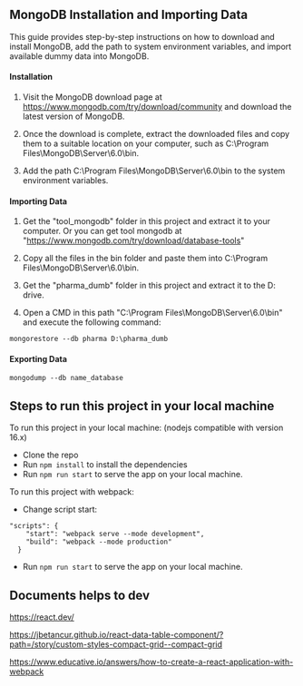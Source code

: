 ## MongoDB Installation and Importing Data
This guide provides step-by-step instructions on how to download and install MongoDB, add the path to system environment variables, and import available dummy data into MongoDB.

#### Installation
1. Visit the MongoDB download page at https://www.mongodb.com/try/download/community and download the latest version of MongoDB.

2. Once the download is complete, extract the downloaded files and copy them to a suitable location on your computer, such as C:\Program Files\MongoDB\Server\6.0\bin.

3. Add the path C:\Program Files\MongoDB\Server\6.0\bin to the system environment variables.

#### Importing Data
1. Get the "tool_mongodb" folder in this project and extract it to your computer. Or you can get tool mongodb at "https://www.mongodb.com/try/download/database-tools"

2. Copy all the files in the bin folder and paste them into C:\Program Files\MongoDB\Server\6.0\bin.

3. Get the "pharma_dumb" folder in this project and extract it to the D: drive.

4. Open a CMD in this path "C:\Program Files\MongoDB\Server\6.0\bin" and execute the following command:
```
mongorestore --db pharma D:\pharma_dumb
```
#### Exporting Data
```
mongodump --db name_database
```
## Steps to run this project in your local machine
To run this project in your local machine:
(nodejs compatible with version 16.x)

- Clone the repo
- Run ```npm install``` to install the dependencies
- Run ```npm run start``` to serve the app on your local machine.

To run this project with webpack:

- Change script start: 
```  
"scripts": {
    "start": "webpack serve --mode development",
    "build": "webpack --mode production"
  }
```
- Run ```npm run start``` to serve the app on your local machine.

## Documents helps to dev

https://react.dev/

https://jbetancur.github.io/react-data-table-component/?path=/story/custom-styles-compact-grid--compact-grid

https://www.educative.io/answers/how-to-create-a-react-application-with-webpack

